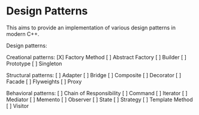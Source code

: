 # Design Patterns

This aims to provide an implementation of various design patterns in modern C++.

Design patterns:

Creational patterns:
[X] Factory Method
[ ] Abstract Factory
[ ] Builder
[ ] Prototype
[ ] Singleton

Structural patterns:
[ ] Adapter
[ ] Bridge
[ ] Composite
[ ] Decorator
[ ] Facade
[ ] Flyweights
[ ] Proxy

Behavioral patterns:
[ ] Chain of Responsibility
[ ] Command
[ ] Iterator
[ ] Mediator
[ ] Memento
[ ] Observer
[ ] State
[ ] Strategy
[ ] Template Method
[ ] Visitor
